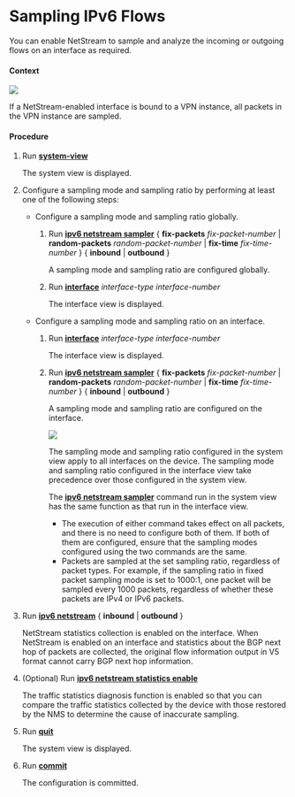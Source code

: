 Sampling IPv6 Flows
===================

You can enable NetStream to sample and analyze the incoming or outgoing flows on an interface as required.

#### Context

![](../../../../public_sys-resources/note_3.0-en-us.png) 

If a NetStream-enabled interface is bound to a VPN instance, all packets in the VPN instance are sampled.



#### Procedure

1. Run [**system-view**](cmdqueryname=system-view)
   
   
   
   The system view is displayed.
2. Configure a sampling mode and sampling ratio by performing at least one of the following steps:
   
   
   * Configure a sampling mode and sampling ratio globally.
     1. Run [**ipv6 netstream sampler**](cmdqueryname=ipv6+netstream+sampler) { **fix-packets** *fix-packet-number* | **random-packets** *random-packet-number* | **fix-time** *fix-time-number* } { **inbound** | **outbound** }
        
        A sampling mode and sampling ratio are configured globally.
     2. Run [**interface**](cmdqueryname=interface) *interface-type* *interface-number*
        
        The interface view is displayed.
   * Configure a sampling mode and sampling ratio on an interface.
     1. Run [**interface**](cmdqueryname=interface) *interface-type* *interface-number*
        
        The interface view is displayed.
     2. Run [**ipv6 netstream sampler**](cmdqueryname=ipv6+netstream+sampler) { **fix-packets** *fix-packet-number* | **random-packets** *random-packet-number* | **fix-time** *fix-time-number* } { **inbound** | **outbound** }
        
        A sampling mode and sampling ratio are configured on the interface.
        
        ![](../../../../public_sys-resources/note_3.0-en-us.png) 
        
        The sampling mode and sampling ratio configured in the system view apply to all interfaces on the device. The sampling mode and sampling ratio configured in the interface view take precedence over those configured in the system view.
        
        
        The [**ipv6 netstream sampler**](cmdqueryname=ipv6+netstream+sampler) command run in the system view has the same function as that run in the interface view.
        + The execution of either command takes effect on all packets, and there is no need to configure both of them. If both of them are configured, ensure that the sampling modes configured using the two commands are the same.
        + Packets are sampled at the set sampling ratio, regardless of packet types. For example, if the sampling ratio in fixed packet sampling mode is set to 1000:1, one packet will be sampled every 1000 packets, regardless of whether these packets are IPv4 or IPv6 packets.
3. Run [**ipv6 netstream**](cmdqueryname=ipv6+netstream) { **inbound** | **outbound** }
   
   
   
   NetStream statistics collection is enabled on the interface. When NetStream is enabled on an interface and statistics about the BGP next hop of packets are collected, the original flow information output in V5 format cannot carry BGP next hop information.
4. (Optional) Run [**ipv6 netstream statistics enable**](cmdqueryname=ipv6+netstream+statistics+enable)
   
   
   
   The traffic statistics diagnosis function is enabled so that you can compare the traffic statistics collected by the device with those restored by the NMS to determine the cause of inaccurate sampling.
5. Run [**quit**](cmdqueryname=quit)
   
   
   
   The system view is displayed.
6. Run [**commit**](cmdqueryname=commit)
   
   
   
   The configuration is committed.